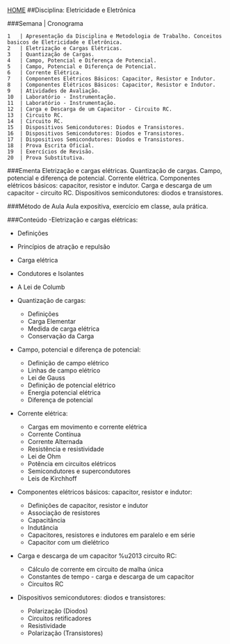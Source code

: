 [HOME](https://github.com/lucastafarelbs/Ensino-Superior-de-Informatica-GRATUITO) 
##Disciplina: Eletricidade e Eletrônica

###Semana | Cronograma
```
1	| Apresentação da Disciplina e Metodologia de Trabalho. Conceitos basicos de Eletricidade e Eletrônica.
2	| Eletrização e Cargas Elétricas.
3	| Quantização de Cargas.
4	| Campo, Potencial e Diferença de Potencial.
5	| Campo, Potencial e Diferença de Potencial.
6	| Corrente Elétrica.
7	| Componentes Elétricos Básicos: Capacitor, Resistor e Indutor.
8	| Componentes Elétricos Básicos: Capacitor, Resistor e Indutor.
9	| Atividades de Avaliação.
10	| Laboratório - Instrumentação.
11	| Laboratório - Instrumentação.
12	| Carga e Descarga de um Capacitor - Circuito RC.
13	| Circuito RC.
14	| Circuito RC.
15	| Dispositivos Semicondutores: Diodos e Transistores.
16	| Dispositivos Semicondutores: Diodos e Transistores.
17	| Dispositivos Semicondutores: Diodos e Transistores.
18	| Prova Escrita Oficial.
19	| Exercícios de Revisão.
20	| Prova Substitutiva.

```
###Ementa
Eletrização e cargas elétricas. Quantização de cargas. Campo, potencial e diferença de potencial. Corrente elétrica. Componentes elétricos básicos: capacitor, resistor e indutor. Carga e descarga de um capacitor - circuito RC. Dispositivos semicondutores: diodos e transistores.

###Método de Aula
Aula expositiva, exercício em classe, aula prática.

###Conteúdo
-Eletrização e cargas elétricas:
  - Definições
  - Princípios de atração e repulsão
  - Carga elétrica
  - Condutores e Isolantes
  - A Lei de Columb

- Quantização de cargas:
  - Definições
  - Carga Elementar
  - Medida de carga elétrica
  - Conservação da Carga

- Campo, potencial e diferença de potencial:
  - Definição de campo elétrico
  - Linhas de campo elétrico
  - Lei de Gauss
  - Definição de potencial elétrico
  - Energia potencial elétrica
  - Diferença de potencial

- Corrente elétrica:
  - Cargas em movimento e corrente elétrica
  - Corrente Contínua
  - Corrente Alternada
  - Resistência e resistividade
  - Lei de Ohm
  - Potência em circuitos elétricos
  - Semicondutores e supercondutores
  - Leis de Kirchhoff

- Componentes elétricos básicos: capacitor, resistor e indutor:
  - Definições de capacitor, resistor e indutor
  - Associação de resistores
  - Capacitância
  - Indutância
  - Capacitores, resistores e indutores em paralelo e em série
  - Capacitor com um dielétrico

- Carga e descarga de um capacitor %u2013 circuito RC:
  - Cálculo de corrente em circuito de malha única
  - Constantes de tempo - carga e descarga de um capacitor
  - Circuitos RC

- Dispositivos semicondutores: diodos e transistores:
  - Polarização (Diodos)
  - Circuitos retificadores
  - Resistividade
  - Polarização (Transistores)

